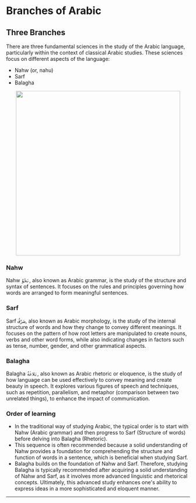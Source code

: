 # Branches of Arabic

## Three Branches 
There are three fundamental sciences in the study of the Arabic language, particularly within the context of classical Arabic studies. These sciences focus on different aspects of the language:
- Nahw (or, nahu)
- Sarf
- Balagha

<p align="center">
  <img src="https://github.com/mdfnam/QnA/assets/156814846/9a4d3ae7-bbc0-420b-911e-ae8c90f62811" width="450">
</p>

### Nahw
Nahw `نَحْوُ`, also known as Arabic grammar, is the study of the structure and syntax of sentences. It focuses on the rules and principles governing how words are arranged to form meaningful sentences.

### Sarf  
Sarf `صَرْفُ`, also known as Arabic morphology, is the study of the internal structure of words and how they change to convey different meanings. It focuses on the pattern of how root letters are manipulated to create nouns, verbs and other word forms, while also indicating changes in factors such as tense, number, gender, and other grammatical aspects.
<!-- To form the doer of the verb 'teach,' add 'er' to create 'teacher.' To express the ongoing action of this verb in the present, append 'ing,' resulting in 'teaching'. This can be an example to understand the sarf better -->

### Balagha  
Balagha `بَلاغَةُ`, also known as Arabic rhetoric or eloquence, is the study of how language can be used effectively to convey meaning and create beauty in speech. It explores various figures of speech and techniques, such as repetition, parallelism, and metaphor (comparison between two unrelated things), to enhance the impact of communication.

### Order of learning 
- In the traditional way of studying Arabic, the typical order is to start with Nahw (Arabic grammar) and then progress to Sarf (Structure of words) before delving into Balagha (Rhetoric).
- This sequence is often recommended because a solid understanding of Nahw provides a foundation for comprehending the structure and function of words in a sentence, which is beneficial when studying Sarf.
- Balagha builds on the foundation of Nahw and Sarf. Therefore, studying Balagha is typically recommended after acquiring a solid understanding of Nahw and Sarf, as it involves more advanced linguistic and rhetorical concepts. Ultimately, this advanced study enhances one's ability to express ideas in a more sophisticated and eloquent manner.

---
